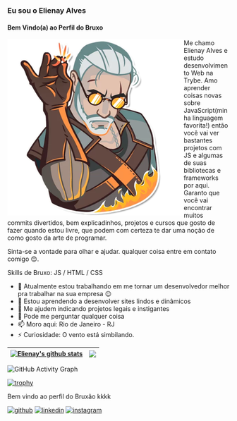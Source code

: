 ### Eu sou o Elienay Alves
#### Bem Vindo(a) ao Perfil do Bruxo

<div>
  <img src='https://github.com/Elienay-Alves/Elienay-Alves/blob/main/the-witcher_git.png' alt='geraldão de rivia' height='400' align='left'>
  Me chamo Elienay Alves e estudo desenvolvimento Web na Trybe. Amo aprender coisas novas sobre JavaScript(minha linguagem favorita!) então você vai ver  bastantes projetos com JS e algumas de suas bibliotecas e frameworks por aqui. Garanto que você vai encontrar muitos commits divertidos, bem explicadinhos, projetos e cursos que gosto de fazer quando estou livre, que podem com certeza te dar uma noção de como gosto da arte de programar.
</div>

 Sinta-se a vontade para olhar e ajudar. qualquer coisa entre em contato comigo 😊.

Skills de Bruxo: JS / HTML / CSS

- 🔭 Atualmente estou trabalhando em me tornar um desenvolvedor melhor pra trabalhar na sua empresa 😉 
- 🌱 Estou aprendendo a desenvolver sites lindos e dinâmicos 
- 🤔 Me ajudem indicando projetos legais e instigantes 
- 💬 Pode me perguntar qualquer coisa 
- 📫 Moro aqui: Rio de Janeiro - RJ 
- ⚡ Curiosidade: O vento está simbilando. 

| <a href="https://github.com/anuraghazra/github-readme-stats"><img align="center" src="https://github-readme-stats.vercel.app/api?username=Elienay-Alves&show_icons=true&include_all_commits=true&theme=dark&hide_border=true" alt="Elienay's github stats" /></a> | <a href="https://github.com/anuraghazra/github-readme-stats"><img align="center" src="https://github-readme-stats.vercel.app/api/top-langs/?username=Elienay-Alves&theme=dark&hide_border=true" /></a> |
| ------------- | ------------- |



![GitHub Activity Graph](https://activity-graph.herokuapp.com/graph?username=Elienay-Alves)  

[![trophy](https://github-profile-trophy.vercel.app/?username=Elienay-Alves)](https://github.com/ryo-ma/github-profile-trophy)


Bem vindo ao perfil do Bruxão kkkk

[<img src='https://cdn.jsdelivr.net/npm/simple-icons@3.0.1/icons/github.svg' alt='github' target='blank' height='40'>](https://github.com/Elienay-Alves)  [<img src='https://cdn.jsdelivr.net/npm/simple-icons@3.0.1/icons/linkedin.svg' alt='linkedin' target='blank' height='40'>](https://www.linkedin.com/in/elienayalves/)  [<img src='https://cdn.jsdelivr.net/npm/simple-icons@3.0.1/icons/instagram.svg' alt='instagram' target='blank' height='40'>](https://www.instagram.com/elienayalvez/)  


